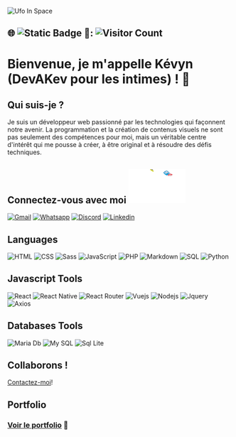 ![Ufo In Space](ufo-in-space.gif)

## 🌐 ![Static Badge](https://img.shields.io/badge/Visitor-Count-24bbe8) 🎰: ![Visitor Count](https://profile-counter.glitch.me/{DEVAKEV}/count.svg)

# Bienvenue, je m'appelle Kévyn (DevAKev pour les intimes) ! 👋

## Qui suis-je ?
Je suis un développeur web passionné par les technologies qui façonnent notre avenir. La programmation et la création de contenus visuels ne sont pas seulement des compétences pour moi, mais un véritable centre d'intérêt qui me pousse à créer, à être original et à résoudre des défis techniques. 

## Connectez-vous avec moi ![Contact me](socials-contact.gif)
[![Gmail](https://img.shields.io/badge/Gmail-D14836?style=for-the-badge&logo=gmail&logoColor=white)](mailto:devakev.contact@gmail.com)
[![Whatsapp](https://img.shields.io/badge/WhatsApp-25D366?style=for-the-badge&logo=whatsapp&logoColor=white)](https://wa.me/33760050343)
[![Discord](https://img.shields.io/badge/Discord-7289DA?style=for-the-badge&logo=discord&logoColor=white)](https://discord.gg/8GrF5MeegJ)
[![Linkedin](https://img.shields.io/badge/LinkedIn-0077B5?style=for-the-badge&logo=linkedin&logoColor=white)](https://www.linkedin.com/in/k%C3%A9vyn-aiche/)

## Languages
![HTML](https://img.shields.io/badge/HTML5-E34F26?style=for-the-badge&logo=html5&logoColor=white) 
![CSS](https://img.shields.io/badge/CSS3-1572B6?style=for-the-badge&logo=css3&logoColor=white)
![Sass](https://img.shields.io/badge/Sass-CC6699?style=for-the-badge&logo=sass&logoColor=white)
![JavaScript](https://img.shields.io/badge/JavaScript-F7DF1E?style=for-the-badge&logo=javascript&logoColor=black)
![PHP](https://img.shields.io/badge/PHP-777BB4?style=for-the-badge&logo=php&logoColor=white)
![Markdown](https://img.shields.io/badge/Markdown-000000?style=for-the-badge&logo=markdown&logoColor=white)
![SQL](https://img.shields.io/badge/SQL-00000F?style=for-the-badge&logo=sql&logoColor=white)
![Python](https://img.shields.io/badge/Python-14354C?style=for-the-badge&logo=python&logoColor=white)

## Javascript Tools
![React](https://img.shields.io/badge/React-20232A?style=for-the-badge&logo=react&logoColor=61DAFB)
![React Native](https://img.shields.io/badge/React_Native-20232A?style=for-the-badge&logo=react&logoColor=61DAFB)
![React Router](https://img.shields.io/badge/React_Router-CA4245?style=for-the-badge&logo=react-router&logoColor=white)
![Vuejs](https://img.shields.io/badge/Vue.js-35495E?style=for-the-badge&logo=vue.js&logoColor=4FC08D)
![Nodejs](https://img.shields.io/badge/Node.js-43853D?style=for-the-badge&logo=node.js&logoColor=white)
![Jquery](https://img.shields.io/badge/jQuery-0769AD?style=for-the-badge&logo=jquery&logoColor=white)
![Axios](https://img.shields.io/badge/Axios-00000F?style=for-the-badge&logo=axios&logoColor=white)

## Databases Tools
![Maria Db](https://img.shields.io/badge/MariaDB-003545?style=for-the-badge&logo=mariadb&logoColor=white)
![My SQL](https://img.shields.io/badge/MySQL-005C84?style=for-the-badge&logo=mysql&logoColor=white)
![Sql Lite](https://img.shields.io/badge/SQLite-07405E?style=for-the-badge&logo=sqlite&logoColor=white)

## Collaborons !
[Contactez-moi](https://devakev.github.io/aiche-kevyn)! 

## Portfolio
### [Voir le portfolio](https://devakev.github.io/aiche-kevyn) 🚀
